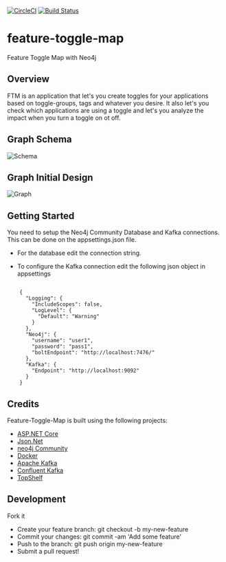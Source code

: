 [![CircleCI](https://circleci.com/gh/pedromsmoreira/feature-toggle-map/tree/master.svg?style=svg&circle-token=5dc31e02b7463a26dad858e031a207a2967d5983)](https://circleci.com/gh/pedromsmoreira/feature-toggle-map/tree/master)
[![Build Status](http://dev01-petproject.westeurope.cloudapp.azure.com:8080/buildStatus/icon?job=toggling-it/togglingit-build-master)](http://dev01-petproject.westeurope.cloudapp.azure.com:8080/job/toggling-it/job/togglingit-build-master/)

# feature-toggle-map
Feature Toggle Map with Neo4j

## Overview

FTM is an application that let's you create toggles for your applications based on toggle-groups, tags and whatever you desire.
It also let's you check which applications are using a toggle and let's you analyze the impact when you turn a toggle on ot off.

## Graph Schema

![Schema](https://github.com/pedromsmoreira/feature-toggle-map/blob/master/img/GraphSchema.JPG)

## Graph Initial Design

![Graph](https://github.com/pedromsmoreira/feature-toggle-map/blob/master/img/InitialGraph.JPG)


## Getting Started

You need to setup the Neo4j Community Database and Kafka connections. This can be done on the appsettings.json file.
 - For the database edit the connection string. 

 - To configure the Kafka connection edit the following json object in appsettings
 
```
	
	{
	  "Logging": {
		"IncludeScopes": false,
		"LogLevel": {
		  "Default": "Warning"
		}
	  },
	  "Neo4j": {
		"username": "user1",
		"password": "pass1",
		"boltEndpoint": "http://localhost:7476/"
	  },
	  "Kafka": {
		"Endpoint": "http://localhost:9092"
	  } 
	}

```


## Credits

Feature-Toggle-Map is built using the following projects:

- [ASP.NET Core](https://github.com/aspnet/Home)
- [Json.Net](http://james.newtonking.com/json)
- [neo4j Community](https://neo4j.com/)
- [Docker](https://www.docker.com/)
- [Apache Kafka](https://kafka.apache.org/)
- [Confluent Kafka](https://github.com/confluentinc/confluent-kafka-dotnet)
- [TopShelf](https://github.com/topshelf/topshelf)

## Development

Fork it
- Create your feature branch: git checkout -b my-new-feature
- Commit your changes: git commit -am 'Add some feature'
- Push to the branch: git push origin my-new-feature
- Submit a pull request!
